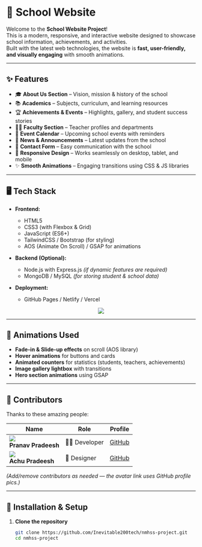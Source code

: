 # 🏫 School Website

Welcome to the **School Website Project**!  
This is a modern, responsive, and interactive website designed to showcase school information, achievements, and activities.  
Built with the latest web technologies, the website is **fast, user-friendly, and visually engaging** with smooth animations.

---

## ✨ Features

- 🎓 **About Us Section** – Vision, mission & history of the school  
- 📚 **Academics** – Subjects, curriculum, and learning resources  
- 🏆 **Achievements & Events** – Highlights, gallery, and student success stories  
- 👨‍🏫 **Faculty Section** – Teacher profiles and departments  
- 📅 **Event Calendar** – Upcoming school events with reminders  
- 📰 **News & Announcements** – Latest updates from the school  
- 📩 **Contact Form** – Easy communication with the school  
- 📱 **Responsive Design** – Works seamlessly on desktop, tablet, and mobile  
- ✨ **Smooth Animations** – Engaging transitions using CSS & JS libraries  

---

## 🖥️ Tech Stack

- **Frontend:**  
  - HTML5  
  - CSS3 (with Flexbox & Grid)  
  - JavaScript (ES6+)  
  - TailwindCSS / Bootstrap (for styling)  
  - AOS (Animate On Scroll) / GSAP for animations  

- **Backend (Optional):**  
  - Node.js with Express.js *(if dynamic features are required)*  
  - MongoDB / MySQL *(for storing student & school data)*  

- **Deployment:**  
  - GitHub Pages / Netlify / Vercel
 
<p align="center">
  <img src="https://skillicons.dev/icons?i=html,css,js,nodejs,git,github,mongodb,typescript,tailwind,json" />
</p>

---

## 🎨 Animations Used

- **Fade-in & Slide-up effects** on scroll (AOS library)  
- **Hover animations** for buttons and cards  
- **Animated counters** for statistics (students, teachers, achievements)  
- **Image gallery lightbox** with transitions  
- **Hero section animations** using GSAP  

---

## 👥 Contributors  

Thanks to these amazing people:  

| Name | Role | Profile |  
|------|------|---------|  
| ![](https://avatars.githubusercontent.com/u/1?v=4) <br> **Pranav Pradeesh** | 👨‍💻 Developer | [GitHub](https://github.com/Orewaluffy4) |  
| ![](https://avatars.githubusercontent.com/u/2?v=4) <br> **Achu Pradeesh** | 🎨 Designer | [GitHub](https://github.com/Inevitable200tech) |  

*(Add/remove contributors as needed — the avatar link uses GitHub profile pics.)*  

---

## 🚀 Installation & Setup

1. **Clone the repository**
   ```bash
   git clone https://github.com/Inevitable200tech/nmhss-project.git
   cd nmhss-project
